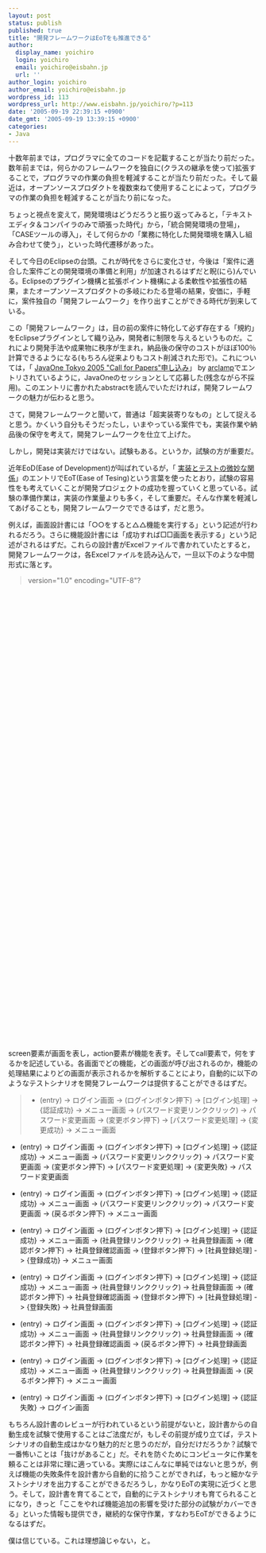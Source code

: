 ```yaml
---
layout: post
status: publish
published: true
title: "開発フレームワークはEoTをも推進できる"
author:
  display_name: yoichiro
  login: yoichiro
  email: yoichiro@eisbahn.jp
  url: ''
author_login: yoichiro
author_email: yoichiro@eisbahn.jp
wordpress_id: 113
wordpress_url: http://www.eisbahn.jp/yoichiro/?p=113
date: '2005-09-19 22:39:15 +0900'
date_gmt: '2005-09-19 13:39:15 +0900'
categories:
- Java
---
```


十数年前までは，プログラマに全てのコードを記載することが当たり前だった。数年前までは，何らかのフレームワークを独自に(クラスの継承を使って)拡張することで，プログラマの作業の負担を軽減することが当たり前だった。そして最近は，オープンソースプロダクトを複数束ねて使用することによって，プログラマの作業の負担を軽減することが当たり前になった。

ちょっと視点を変えて，開発環境はどうだろうと振り返ってみると，「テキストエディタ＆コンパイラのみで頑張った時代」から，「統合開発環境の登場」，「CASEツールの導入」，そして何らかの「業務に特化した開発環境を購入し組み合わせて使う」，といった時代遷移があった。

そして今日のEclipseの台頭。これが時代をさらに変化させ，今後は「案件に適合した案件ごとの開発環境の準備と利用」が加速されるはずだと睨(にら)んでいる。Eclipseのプラグイン機構と拡張ポイント機構による柔軟性や拡張性の結果，またオープンソースプロダクトの多岐にわたる登場の結果，安価に，手軽に，案件独自の「開発フレームワーク」を作り出すことができる時代が到来している。

この「開発フレームワーク」は，目の前の案件に特化して必ず存在する「規約」をEclipseプラグインとして織り込み，開発者に制限を与えるというものだ。これにより開発手法や成果物に秩序が生まれ，納品後の保守のコストがほぼ100％計算できるようになる(もちろん従来よりもコスト削減された形で)。これについては，「
[JavaOne Tokyo 2005 "Call for Papers"申し込み](http://www.arclamp.jp/blog/archives/000665.html)」 by 
[arclamp](http://www.arclamp.jp/)でエントリされているように，JavaOneのセッションとして応募した(残念ながら不採用)。このエントリに書かれたabstractを読んでいただければ，開発フレームワークの魅力が伝わると思う。

さて，開発フレームワークと聞いて，普通は「超実装寄りなもの」として捉えると思う。かくいう自分もそうだったし，いまやっている案件でも，実装作業や納品後の保守を考えて，開発フレームワークを仕立て上げた。

しかし，開発は実装だけではない。試験もある。というか，試験の方が重要だ。

近年EoD(Ease of Development)が叫ばれているが，「
[実装とテストの微妙な関係](http://blog.so-net.ne.jp/yoichiro/2005-07-08)」のエントリでEoT(Ease of Tesing)という言葉を使ったとおり，試験の容易性をも考えていくことが開発プロジェクトの成功を握っていくと思っている。試験の準備作業は，実装の作業量よりも多く，そして重要だ。そんな作業を軽減してあげることも，開発フレームワークでできるはず，だと思う。

例えば，画面設計書には「○○をすると△△機能を実行する」という記述が行われるだろう。さらに機能設計書には「成功すれば□□画面を表示する」という記述がされるはずだ。これらの設計書がExcelファイルで書かれていたとすると，開発フレームワークは，各Excelファイルを読み込んで，一旦以下のような中間形式に落とす。

>version="1.0" encoding="UTF-8"?


　　
　　　　
　　　　　　


　　　　

　　　　
　　　　　　


　　　　　　


　　　　

　　　　
　　　　　　


　　　　　　


　　　　

　　　　
　　　　　　


　　　　　　


　　　　

　　

　　
　　　　
　　　　　　


　　　　

　　　　
　　　　　　


　　　　　　


　　　　

　　　　
　　　　　　


　　　　　　


　　　　

　　　　
　　　　　　


　　　　　　


　　　　

　　　　
　　　　　　


　　　　　　


　　　　

　　


screen要素が画面を表し，action要素が機能を表す。そしてcall要素で，何をするかを記述している。各画面でどの機能，どの画面が呼び出されるのか，機能の処理結果によりどの画面が表示されるかを解析することにより，自動的に以下のようなテストシナリオを開発フレームワークは提供することができるはずだ。

>* (entry) -> ログイン画面 -> (ログインボタン押下) -> [ログイン処理] -> {認証成功} -> メニュー画面 -> (パスワード変更リンククリック) -> パスワード変更画面 -> (変更ボタン押下) -> [パスワード変更処理] -> {変更成功} -> メニュー画面

* (entry) -> ログイン画面 -> (ログインボタン押下) -> [ログイン処理] -> {認証成功} -> メニュー画面 -> (パスワード変更リンククリック) -> パスワード変更画面 -> (変更ボタン押下) -> [パスワード変更処理] -> {変更失敗} -> パスワード変更画面

* (entry) -> ログイン画面 -> (ログインボタン押下) -> [ログイン処理] -> {認証成功} -> メニュー画面 -> (パスワード変更リンククリック) -> パスワード変更画面 -> (戻るボタン押下) -> メニュー画面

* (entry) -> ログイン画面 -> (ログインボタン押下) -> [ログイン処理] -> {認証成功} -> メニュー画面 -> (社員登録リンククリック) -> 社員登録画面 -> (確認ボタン押下) -> 社員登録確認画面 -> (登録ボタン押下) -> [社員登録処理] -> {登録成功} -> メニュー画面

* (entry) -> ログイン画面 -> (ログインボタン押下) -> [ログイン処理] -> {認証成功} -> メニュー画面 -> (社員登録リンククリック) -> 社員登録画面 -> (確認ボタン押下) -> 社員登録確認画面 -> (登録ボタン押下) -> [社員登録処理] -> {登録失敗} -> 社員登録画面

* (entry) -> ログイン画面 -> (ログインボタン押下) -> [ログイン処理] -> {認証成功} -> メニュー画面 -> (社員登録リンククリック) -> 社員登録画面 -> (確認ボタン押下) -> 社員登録確認画面 -> (戻るボタン押下) -> 社員登録画面

* (entry) -> ログイン画面 -> (ログインボタン押下) -> [ログイン処理] -> {認証成功} -> メニュー画面 -> (社員登録リンククリック) -> 社員登録画面 -> (戻るボタン押下) -> メニュー画面

* (entry) -> ログイン画面 -> (ログインボタン押下) -> [ログイン処理] -> {認証失敗} -> ログイン画面


もちろん設計書のレビューが行われているという前提がないと，設計書からの自動生成を試験で使用することはご法度だが，もしその前提が成り立てば，テストシナリオの自動生成はかなり魅力的だと思うのだが，自分だけだろうか？試験で一番怖いことは「抜けがあること」だ。それを防ぐためにコンピュータに作業を頼ることは非常に理に適っている。実際にはこんなに単純ではないと思うが，例えば機能の失敗条件を設計書から自動的に拾うことができれば，もっと細かなテストシナリオを出力することができるだろうし，かなりEoTの実現に近づくと思う。そして，設計書を育てることで，自動的にテストシナリオも育てられることになり，きっと「ここをやれば機能追加の影響を受けた部分の試験がカバーできる」といった情報も提供でき，継続的な保守作業，すなわちEoTができるようになるはずだ。

僕は信じている。これは理想論じゃない，と。
